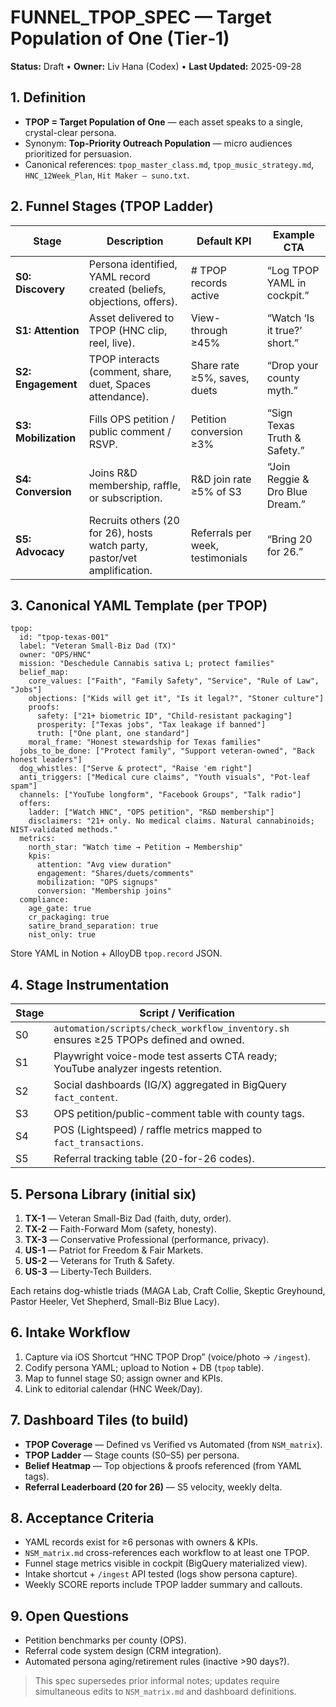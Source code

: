 # FUNNEL_TPOP_SPEC — Target Population of One (Tier‑1)

**Status:** Draft • **Owner:** Liv Hana (Codex) • **Last Updated:** 2025-09-28

## 1. Definition

- **TPOP = Target Population of One** — each asset speaks to a single, crystal-clear persona.
- Synonym: **Top-Priority Outreach Population** — micro audiences prioritized for persuasion.
- Canonical references: `tpop_master_class.md`, `tpop_music_strategy.md`, `HNC_12Week_Plan`, `Hit Maker – suno.txt`.

## 2. Funnel Stages (TPOP Ladder)

| Stage | Description | Default KPI | Example CTA |
|-------|-------------|-------------|-------------|
| **S0: Discovery** | Persona identified, YAML record created (beliefs, objections, offers). | # TPOP records active | “Log TPOP YAML in cockpit.” |
| **S1: Attention** | Asset delivered to TPOP (HNC clip, reel, live). | View-through ≥45% | “Watch ‘Is it true?’ short.” |
| **S2: Engagement** | TPOP interacts (comment, share, duet, Spaces attendance). | Share rate ≥5%, saves, duets | “Drop your county myth.” |
| **S3: Mobilization** | Fills OPS petition / public comment / RSVP. | Petition conversion ≥3% | “Sign Texas Truth & Safety.” |
| **S4: Conversion** | Joins R&D membership, raffle, or subscription. | R&D join rate ≥5% of S3 | “Join Reggie & Dro Blue Dream.” |
| **S5: Advocacy** | Recruits others (20 for 26), hosts watch party, pastor/vet amplification. | Referrals per week, testimonials | “Bring 20 for 26.” |

## 3. Canonical YAML Template (per TPOP)

```
tpop:
  id: "tpop-texas-001"
  label: "Veteran Small-Biz Dad (TX)"
  owner: "OPS/HNC"
  mission: "Deschedule Cannabis sativa L; protect families"
  belief_map:
    core_values: ["Faith", "Family Safety", "Service", "Rule of Law", "Jobs"]
    objections: ["Kids will get it", "Is it legal?", "Stoner culture"]
    proofs:
      safety: ["21+ biometric ID", "Child-resistant packaging"]
      prosperity: ["Texas jobs", "Tax leakage if banned"]
      truth: ["One plant, one standard"]
    moral_frame: "Honest stewardship for Texas families"
  jobs_to_be_done: ["Protect family", "Support veteran-owned", "Back honest leaders"]
  dog_whistles: ["Serve & protect", "Raise 'em right"]
  anti_triggers: ["Medical cure claims", "Youth visuals", "Pot-leaf spam"]
  channels: ["YouTube longform", "Facebook Groups", "Talk radio"]
  offers:
    ladder: ["Watch HNC", "OPS petition", "R&D membership"]
    disclaimers: "21+ only. No medical claims. Natural cannabinoids; NIST-validated methods."
  metrics:
    north_star: "Watch time → Petition → Membership"
    kpis:
      attention: "Avg view duration"
      engagement: "Shares/duets/comments"
      mobilization: "OPS signups"
      conversion: "Membership joins"
  compliance:
    age_gate: true
    cr_packaging: true
    satire_brand_separation: true
    nist_only: true
```

Store YAML in Notion + AlloyDB `tpop.record` JSON.

## 4. Stage Instrumentation

| Stage | Script / Verification |
|-------|-----------------------|
| S0 | `automation/scripts/check_workflow_inventory.sh` ensures ≥25 TPOPs defined and owned. |
| S1 | Playwright voice-mode test asserts CTA ready; YouTube analyzer ingests retention. |
| S2 | Social dashboards (IG/X) aggregated in BigQuery `fact_content`. |
| S3 | OPS petition/public-comment table with county tags. |
| S4 | POS (Lightspeed) / raffle metrics mapped to `fact_transactions`. |
| S5 | Referral tracking table (20-for-26 codes). |

## 5. Persona Library (initial six)

1. **TX-1** — Veteran Small-Biz Dad (faith, duty, order).  
2. **TX-2** — Faith-Forward Mom (safety, honesty).  
3. **TX-3** — Conservative Professional (performance, privacy).  
4. **US-1** — Patriot for Freedom & Fair Markets.  
5. **US-2** — Veterans for Truth & Safety.  
6. **US-3** — Liberty-Tech Builders.

Each retains dog-whistle triads (MAGA Lab, Craft Collie, Skeptic Greyhound, Pastor Heeler, Vet Shepherd, Small-Biz Blue Lacy).

## 6. Intake Workflow

1. Capture via iOS Shortcut “HNC TPOP Drop” (voice/photo → `/ingest`).
2. Codify persona YAML; upload to Notion + DB (`tpop` table).
3. Map to funnel stage S0; assign owner and KPIs.
4. Link to editorial calendar (HNC Week/Day).

## 7. Dashboard Tiles (to build)

- **TPOP Coverage** — Defined vs Verified vs Automated (from `NSM_matrix`).
- **TPOP Ladder** — Stage counts (S0–S5) per persona.
- **Belief Heatmap** — Top objections & proofs referenced (from YAML tags).
- **Referral Leaderboard (20 for 26)** — S5 velocity, weekly delta.

## 8. Acceptance Criteria

- YAML records exist for ≥6 personas with owners & KPIs.  
- `NSM_matrix.md` cross-references each workflow to at least one TPOP.  
- Funnel stage metrics visible in cockpit (BigQuery materialized view).  
- Intake shortcut + `/ingest` API tested (logs show persona capture).  
- Weekly SCORE reports include TPOP ladder summary and callouts.

## 9. Open Questions

- Petition benchmarks per county (OPS).  
- Referral code system design (CRM integration).  
- Automated persona aging/retirement rules (inactive >90 days?).

> This spec supersedes prior informal notes; updates require simultaneous edits to `NSM_matrix.md` and dashboard definitions.

<!-- Last verified: 2025-10-02 -->

<!-- Optimized: 2025-10-02 -->

<!-- Last updated: 2025-10-02 -->
